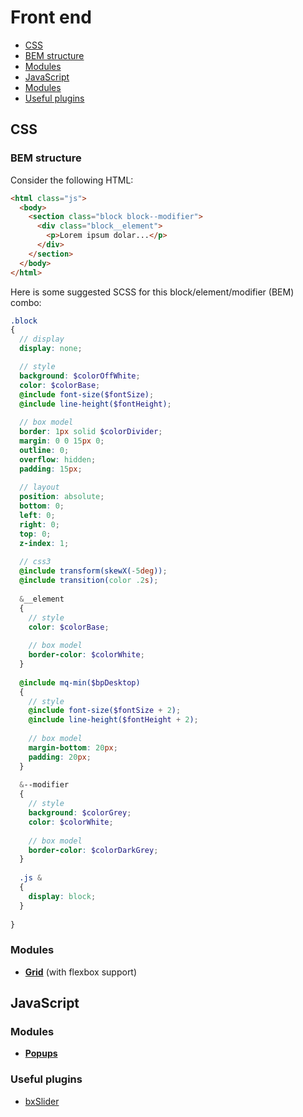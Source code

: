 # Front end

* [CSS](#css)
 * [BEM structure](#css)
 * [Modules](#modules)
* [JavaScript](#javascript)
 * [Modules](#modules-1)
 * [Useful plugins](#useful-plugins)

## CSS

### BEM structure

Consider the following HTML:

```html
<html class="js">
  <body>
    <section class="block block--modifier">
      <div class="block__element">
        <p>Lorem ipsum dolar...</p>
      </div>
    </section>
  </body>
</html>
```

Here is some suggested SCSS for this block/element/modifier (BEM) combo:

```scss
.block
{
  // display
  display: none;

  // style
  background: $colorOffWhite;
  color: $colorBase;
  @include font-size($fontSize);
  @include line-height($fontHeight);  
  
  // box model
  border: 1px solid $colorDivider;
  margin: 0 0 15px 0;
  outline: 0;
  overflow: hidden;
  padding: 15px;  
  
  // layout
  position: absolute;
  bottom: 0;
  left: 0;
  right: 0;
  top: 0;
  z-index: 1;
  
  // css3
  @include transform(skewX(-5deg));
  @include transition(color .2s);  
  
  &__element
  {  
    // style
    color: $colorBase;
    
    // box model
    border-color: $colorWhite;
  }  
  
  @include mq-min($bpDesktop)
  {  
    // style
    @include font-size($fontSize + 2);
    @include line-height($fontHeight + 2);  
    
    // box model
    margin-bottom: 20px;
    padding: 20px;    
  }
  
  &--modifier
  {
    // style
    background: $colorGrey;    
    color: $colorWhite;
    
    // box model
    border-color: $colorDarkGrey;  
  }
  
  .js &
  {
    display: block;
  }
  
}
```

### Modules

* **[Grid](https://github.com/Gibe/front-end/blob/master/scss/modules/_grid.scss)** (with flexbox support)

## JavaScript

### Modules

* **[Popups](https://github.com/Gibe/front-end/blob/master/scripts/modules/popups.js)**

### Useful plugins

* [bxSlider](http://bxslider.com/)
